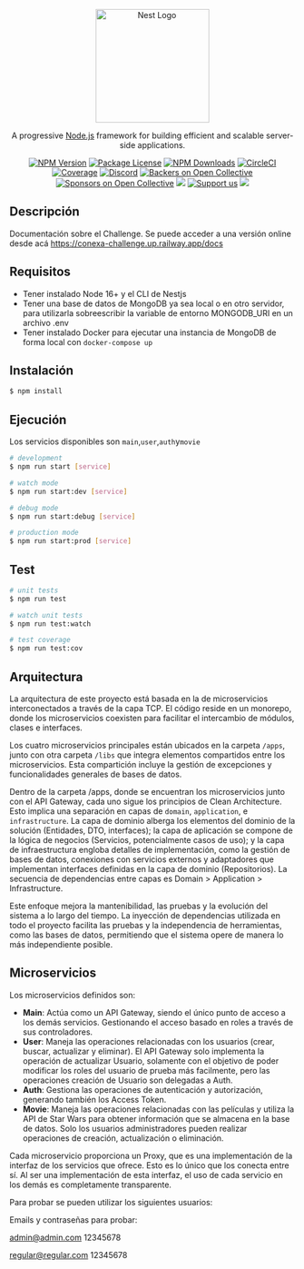 <p align="center">
  <a href="http://nestjs.com/" target="blank"><img src="https://nestjs.com/img/logo-small.svg" width="200" alt="Nest Logo" /></a>
</p>

[circleci-image]: https://img.shields.io/circleci/build/github/nestjs/nest/master?token=abc123def456

[circleci-url]: https://circleci.com/gh/nestjs/nest

  <p align="center">A progressive <a href="http://nodejs.org" target="_blank">Node.js</a> framework for building efficient and scalable server-side applications.</p>
    <p align="center">
<a href="https://www.npmjs.com/~nestjscore" target="_blank"><img src="https://img.shields.io/npm/v/@nestjs/core.svg" alt="NPM Version" /></a>
<a href="https://www.npmjs.com/~nestjscore" target="_blank"><img src="https://img.shields.io/npm/l/@nestjs/core.svg" alt="Package License" /></a>
<a href="https://www.npmjs.com/~nestjscore" target="_blank"><img src="https://img.shields.io/npm/dm/@nestjs/common.svg" alt="NPM Downloads" /></a>
<a href="https://circleci.com/gh/nestjs/nest" target="_blank"><img src="https://img.shields.io/circleci/build/github/nestjs/nest/master" alt="CircleCI" /></a>
<a href="https://coveralls.io/github/nestjs/nest?branch=master" target="_blank"><img src="https://coveralls.io/repos/github/nestjs/nest/badge.svg?branch=master#9" alt="Coverage" /></a>
<a href="https://discord.gg/G7Qnnhy" target="_blank"><img src="https://img.shields.io/badge/discord-online-brightgreen.svg" alt="Discord"/></a>
<a href="https://opencollective.com/nest#backer" target="_blank"><img src="https://opencollective.com/nest/backers/badge.svg" alt="Backers on Open Collective" /></a>
<a href="https://opencollective.com/nest#sponsor" target="_blank"><img src="https://opencollective.com/nest/sponsors/badge.svg" alt="Sponsors on Open Collective" /></a>
  <a href="https://paypal.me/kamilmysliwiec" target="_blank"><img src="https://img.shields.io/badge/Donate-PayPal-ff3f59.svg"/></a>
    <a href="https://opencollective.com/nest#sponsor"  target="_blank"><img src="https://img.shields.io/badge/Support%20us-Open%20Collective-41B883.svg" alt="Support us"></a>
  <a href="https://twitter.com/nestframework" target="_blank"><img src="https://img.shields.io/twitter/follow/nestframework.svg?style=social&label=Follow"></a>
</p>
  <!--[![Backers on Open Collective](https://opencollective.com/nest/backers/badge.svg)](https://opencollective.com/nest#backer)
  [![Sponsors on Open Collective](https://opencollective.com/nest/sponsors/badge.svg)](https://opencollective.com/nest#sponsor)-->

## Descripción

Documentación sobre el Challenge.
Se puede acceder a una versión online desde acá https://conexa-challenge.up.railway.app/docs

## Requisitos

- Tener instalado Node 16+ y el CLI de Nestjs
- Tener una base de datos de MongoDB ya sea local o en otro servidor, para utilizarla sobreescribir la variable de
  entorno MONGODB_URI en un archivo .env
- Tener instalado Docker para ejecutar una instancia de MongoDB de forma local con
  ```docker-compose up```

## Instalación

```bash
$ npm install
```

## Ejecución

Los servicios disponibles son ```main```,```user```,```auth```y```movie```

```bash
# development
$ npm run start [service]

# watch mode
$ npm run start:dev [service]

# debug mode
$ npm run start:debug [service]

# production mode
$ npm run start:prod [service]
```

## Test

```bash
# unit tests
$ npm run test

# watch unit tests
$ npm run test:watch

# test coverage
$ npm run test:cov
```

## Arquitectura

La arquitectura de este proyecto está basada en la de microservicios interconectados a través de la capa TCP. El código
reside en un monorepo, donde los microservicios coexisten para facilitar el intercambio de módulos, clases e interfaces.

Los cuatro microservicios principales están ubicados en la carpeta `/apps`, junto con otra carpeta `/libs` que integra
elementos compartidos entre los microservicios. Esta compartición incluye la gestión de excepciones y funcionalidades
generales de bases de datos.

Dentro de la carpeta /apps, donde se encuentran los microservicios junto con el API Gateway, cada uno sigue los
principios de Clean Architecture. Esto implica una separación en capas de `domain`, `application`, e `infrastructure`.
La capa de dominio alberga los elementos del dominio de la solución (Entidades, DTO, interfaces); la capa de aplicación
se compone de la lógica de negocios (Servicios, potencialmente casos de uso); y la capa de infraestructura engloba
detalles de implementación, como la gestión de bases de datos, conexiones con servicios externos y adaptadores que
implementan interfaces definidas en la capa de dominio (Repositorios). La secuencia de dependencias entre capas es
Domain > Application > Infrastructure.

Este enfoque mejora la mantenibilidad, las pruebas y la evolución del sistema a lo largo del tiempo. La inyección de
dependencias utilizada en todo el proyecto facilita las pruebas y la independencia de herramientas, como las bases de
datos, permitiendo que el sistema opere de manera lo más independiente posible.

## Microservicios

Los microservicios definidos son:

- **Main**: Actúa como un API Gateway, siendo el único punto de acceso a los demás servicios. Gestionando el acceso
  basado en roles a través de sus controladores.
- **User**: Maneja las operaciones relacionadas con los usuarios (crear, buscar, actualizar y eliminar). El API Gateway
  solo implementa la operación de actualizar Usuario, solamente con el objetivo de poder modificar los roles del usuario
  de prueba más facilmente, pero las operaciones creación de Usuario son delegadas a Auth.
- **Auth**: Gestiona las operaciones de autenticación y autorización, generando también los Access Token.
- **Movie**: Maneja las operaciones relacionadas con las películas y utiliza la API de Star Wars para obtener
  información que se almacena en la base de datos. Solo los usuarios administradores pueden realizar operaciones de
  creación, actualización o eliminación.

Cada microservicio proporciona un Proxy, que es una implementación de la interfaz de los servicios que ofrece. Esto es
lo único que los conecta entre sí. Al ser una implementación de esta interfaz, el uso de cada servicio en los demás es
completamente transparente.

Para probar se pueden utilizar los siguientes usuarios:

Emails y contraseñas para probar:

admin@admin.com
12345678

regular@regular.com
12345678

